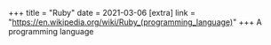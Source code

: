 +++
title = "Ruby"
date = 2021-03-06
[extra]
link = "https://en.wikipedia.org/wiki/Ruby_(programming_language)"
+++
A programming language

